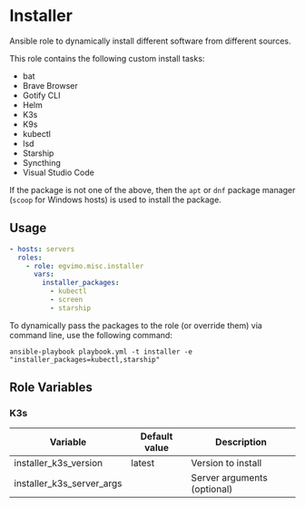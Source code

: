 # Installer

Ansible role to dynamically install different software from different sources.

This role contains the following custom install tasks:

- bat
- Brave Browser
- Gotify CLI
- Helm
- K3s
- K9s
- kubectl
- lsd
- Starship
- Syncthing
- Visual Studio Code

If the package is not one of the above, then the `apt` or `dnf` package manager (`scoop` for Windows hosts) is used to install the package.

## Usage

```yml
- hosts: servers
  roles:
    - role: egvimo.misc.installer
      vars:
        installer_packages:
          - kubectl
          - screen
          - starship
```

To dynamically pass the packages to the role (or override them) via command line, use the following command:

```shell
ansible-playbook playbook.yml -t installer -e "installer_packages=kubectl,starship"
```

## Role Variables

### K3s

| Variable                  | Default value | Description                 |
| ------------------------- | ------------- | --------------------------- |
| installer_k3s_version     | latest        | Version to install          |
| installer_k3s_server_args |               | Server arguments (optional) |
